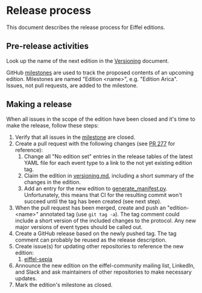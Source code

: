 <!---
   Copyright 2022-2023 Axis Communications AB.
   For a full list of individual contributors, please see the commit history.

   Licensed under the Apache License, Version 2.0 (the "License");
   you may not use this file except in compliance with the License.
   You may obtain a copy of the License at

       http://www.apache.org/licenses/LICENSE-2.0

   Unless required by applicable law or agreed to in writing, software
   distributed under the License is distributed on an "AS IS" BASIS,
   WITHOUT WARRANTIES OR CONDITIONS OF ANY KIND, either express or implied.
   See the License for the specific language governing permissions and
   limitations under the License.
--->

# Release process

This document describes the release process for Eiffel editions.

## Pre-release activities

Look up the name of the next edition in the [Versioning](../eiffel-syntax-and-usage/versioning.md) document.

GitHub [milestones](https://github.com/eiffel-community/eiffel/milestones?state=open) are used to track the proposed contents of an upcoming edition. Milestones are named "Edition \<name>", e.g. "Edition Arica". Issues, not pull requests, are added to the milestone.

## Making a release

When all issues in the scope of the edition have been closed and it's time to make the release, follow these steps:

1.  Verify that all issues in the [milestone](https://github.com/eiffel-community/eiffel/milestones?state=open) are closed.
1.  Create a pull request with the following changes (see [PR 277](https://github.com/eiffel-community/eiffel/pull/277) for reference):
    1.  Change all "No edition set" entries in the release tables of the latest YAML file for each event type to a link to the not yet existing edition tag.
    1.  Claim the edition in [versioning.md](../eiffel-syntax-and-usage/versioning.md), including a short summary of the changes in the edition.
    1.  Add an entry for the new edition to [generate_manifest.py](../generate_manifest.py). Unfortunately, this means that CI for the resulting commit won't succeed until the tag has been created (see next step).
1.  When the pull request has been merged, create and push an "edition-\<name>" annotated tag (use `git tag -a`). The tag comment could include a short version of the included changes to the protocol. Any new major versions of event types should be called out.
1.  Create a GitHub release based on the newly pushed tag. The tag comment can probably be reused as the release description.
1.  Create issue(s) for updating other repositories to reference the new edition:
    1. [eiffel-sepia](https://github.com/eiffel-community/eiffel-sepia)
1.  Announce the new edition on the eiffel-community mailing list, LinkedIn, and Slack and ask maintainers of other repositories to make necessary updates.
1.  Mark the edition's milestone as closed.
